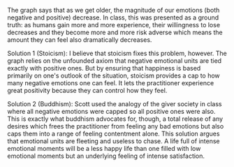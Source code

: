 The graph says that as we get older, the magnitude of our emotions (both negative and positive) decrease. In class, this was presented as a ground truth: as humans gain more and more experience, their willingness to lose decreases and they become more and more risk adverse which means the amount they can feel also dramatically decreases.

Solution 1 (Stoicism): I believe that stoicism fixes this problem, however. The graph relies on the unfounded axiom that negative emotional units are tied exactly with positive ones. But by ensuring that happiness is based primarily on one's outlook of the situation, stoicism provides a cap to how many negative emotions one can feel. It lets the practitioner experience great positivity because they can control how they feel. 

Solution 2 (Buddhism): Scott used the analogy of the giver society in class where all negative emotions were capped so all positive ones were also. This is exactly what buddhism advocates for, though, a total release of any desires which frees the practitioner from feeling any bad emotions but also caps them into a range of feeling contentment alone. This solution argues that emotional units are fleeting and useless to chase. A life full of intense emotional moments will be a less happy life than one filled with low emotional moments but an underlying feeling of intense satisfaction. 
